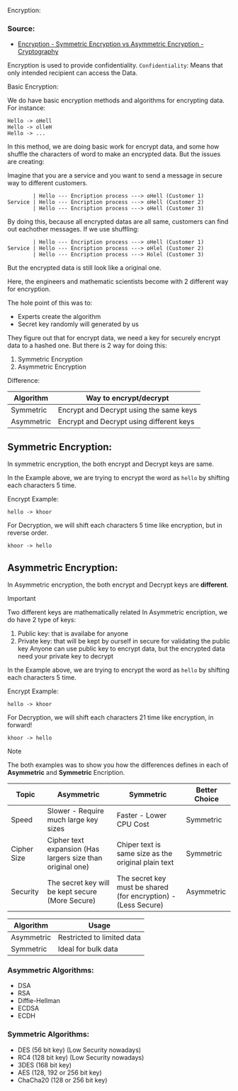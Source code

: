 Encryption:

### Source:
- [Encryption - Symmetric Encryption vs Asymmetric Encryption - Cryptography](https://youtu.be/o_g-M7UBqI8?si=2jOC1F7wHtu7K-GR)

Encryption is used to provide confidentiality. `Confidentiality`: Means that only intended recipient can access the Data.

Basic Encryption:

We do have basic encryption methods and algorithms for encrypting data. For instance:

```
Hello -> oHell
Hello -> olleH
Hello -> ...
```

In this method, we are doing basic work for encrypt data, and some how shuffle the characters of word to make an encrypted data. But the issues are creating:

Imagine that you are a service and you want to send a message in secure way to different customers.

```
        | Hello --- Encription process ---> oHell (Customer 1)
Service | Hello --- Encription process ---> oHell (Customer 2)
        | Hello --- Encription process ---> oHell (Customer 3)
```

By doing this, because all encrypted datas are all same, customers can find out eachother messages. If we use shuffling: 

```
        | Hello --- Encription process ---> oHell (Customer 1)
Service | Hello --- Encription process ---> oHlel (Customer 2)
        | Hello --- Encription process ---> Holel (Customer 3)
```

But the encrypted data is still look like a original one.

Here, the engineers and mathematic scientists become with 2 different way for encryption.

The hole point of this was to:
- Experts create the algorithm 
- Secret key randomly will generated by us

They figure out that for encrypt data, we need a key for securely encrypt data to a hashed one. But there is 2 way for doing this:

1. Symmetric Encryption
2. Asymmetric Encryption

Difference:

| Algorithm | Way to encrypt/decrypt |
| --- | --- |
| Symmetric | Encrypt and Decrypt using the same keys |
| Asymmetric | Encrypt and Decrypt using different keys |

## Symmetric Encryption:

In symmetric encryption, the both encrypt and Decrypt keys are same.

In the Example above, we are trying to encrypt the word as `hello` by shifting each characters 5 time.

Encrypt Example:

```
hello -> khoor
```

For Decryption, we will shift each characters 5 time like encryption, but in reverse order. 

```
khoor -> hello
```

## Asymmetric Encryption:

In Asymmetric encryption, the both encrypt and Decrypt keys are **different**.

> [!IMPORTANT]
> Two different keys are mathematically related
> In Asymmetric encription, we do have 2 type of keys:
> 1. Public key: that is availabe for anyone
> 2. Private key: that will be kept by ourself in secure for validating the public key
> Anyone can use public key to encrypt data, but the encrypted data need your private key to decrypt

In the Example above, we are trying to encrypt the word as `hello` by shifting each characters 5 time.

Encrypt Example:

```
hello -> khoor
```

For Decryption, we will shift each characters 21 time like encryption, in forward!

```
khoor -> hello
```

> [!NOTE]
> The both examples was to show you how the differences defines in each of **Asymmetric** and **Symmetric** Encription.

| Topic | Asymmetric | Symmetric | Better Choice |
| --- | --- | --- | --- |
| Speed | Slower - Require much large key sizes | Faster - Lower CPU Cost | Symmetric |
| Cipher Size | Cipher text expansion (Has largers size than original one) | Chiper text is same size as the original plain text | Symmetric |
| Security | The secret key will be kept secure (More Secure) | The secret key must be shared (for encryption) - (Less Secure) | Asymmetric |

| Algorithm | Usage |
| --- | --- |
| Asymmetric | Restricted to limited data |
| Symmetric | Ideal for bulk data |

### Asymmetric Algorithms:

- DSA
- RSA 
- Diffie-Hellman
- ECDSA
- ECDH

### Symmetric Algorithms:

- DES (56 bit key) (Low Security nowadays)
- RC4 (128 bit key) (Low Security nowadays)
- 3DES (168 bit key)
- AES (128, 192 or 256 bit key)
- ChaCha20 (128 or 256 bit key)


